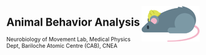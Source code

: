 <img align="right"
    src="animal_behavior_analysis_logo.svg"
    alt="Animal Behavior Analysis Logo"
    width="30%" />

# Animal Behavior Analysis

Neurobiology of Movement Lab, Medical Physics Dept, Bariloche Atomic Centre (CAB), CNEA